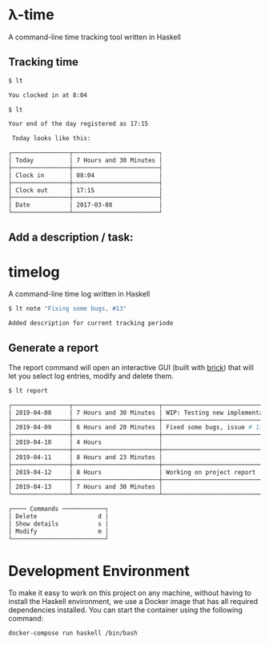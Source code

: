 # λ-time
A command-line time tracking tool written in Haskell

## Tracking time
```sh
$ lt

You clocked in at 8:04

$ lt

Your end of the day registered as 17:15

 Today looks like this:

┌────────────────┬────────────────────────┐
│ Today          │ 7 Hours and 30 Minutes │
├────────────────┼────────────────────────┤
│ Clock in       │ 08:04                  │
├────────────────┼────────────────────────┤
│ Clock out      │ 17:15                  │
├────────────────┼────────────────────────┤
│ Date           │ 2017-03-08             │
└────────────────┴────────────────────────┘
```

## Add a description / task:

# timelog
A command-line time log written in Haskell

```sh
$ lt note "Fixing some bugs, #13"

Added description for current tracking periode
```

## Generate a report

The report command will open an interactive GUI (built with  [brick](https://github.com/jtdaugherty/brick)) that will let you select log entries, modify and delete them. 

```sh
$ lt report

┌────────────────┬────────────────────────┬─────────────────────────────────────────┐ 
│ 2019-04-08     │ 7 Hours and 30 Minutes │ WIP: Testing new implementation of...   │
├────────────────┼────────────────────────┼─────────────────────────────────────────┤
│ 2019-04-09     │ 6 Hours and 20 Minutes │ Fixed some bugs, issue # 13             │
├────────────────┼────────────────────────┼─────────────────────────────────────────┤
│ 2019-04-10     │ 4 Hours                │                                         │
├────────────────┼────────────────────────┼─────────────────────────────────────────┤
│ 2019-04-11     │ 8 Hours and 23 Minutes │                                         │
├────────────────┼────────────────────────┼─────────────────────────────────────────┤
│ 2019-04-12     │ 8 Hours                │ Working on project report               │
├────────────────┼────────────────────────┼─────────────────────────────────────────┤
│ 2019-04-13     │ 7 Hours and 30 Minutes │                                         │
└────────────────┴────────────────────────┴─────────────────────────────────────────┘

┌──── Commands ────────────┐ 
│ Delete                 d │
│ Show details           s │
│ Modify                 m │
└──────────────────────────┘
```



# Development Environment

To make it easy to work on this project on any machine, without having to install the Haskell environment, we use a Docker image that has all required dependencies installed. You can start the container using the following command: 

```
docker-compose run haskell /bin/bash
```
